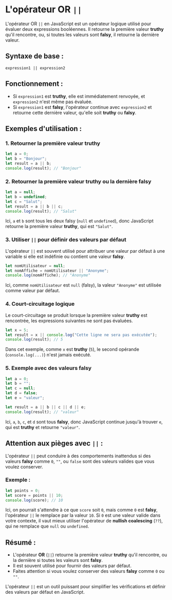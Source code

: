 # L'opérateur OR `||`

L'opérateur OR `||` en JavaScript est un opérateur logique utilisé pour évaluer deux expressions booléennes. Il retourne la première valeur **truthy** qu'il rencontre, ou, si toutes les valeurs sont **falsy**, il retourne la dernière valeur.

## Syntaxe de base :

```
expression1 || expression2
```

## Fonctionnement :

- Si `expression1` est **truthy**, elle est immédiatement renvoyée, et `expression2` n'est même pas évaluée.
- Si `expression1` est **falsy**, l'opérateur continue avec `expression2` et retourne cette dernière valeur, qu'elle soit **truthy** ou **falsy**.


## Exemples d'utilisation :

### 1. Retourner la première valeur **truthy**

```javascript
let a = 0;
let b = "Bonjour";
let result = a || b; 
console.log(result); // "Bonjour" 
```

### 2. Retourner la première valeur truthy ou la dernière falsy

```javascript
let a = null;
let b = undefined;
let c = "Salut";
let result = a || b || c;
console.log(result); // "Salut"
```

Ici, `a` et `b` sont tous les deux falsy (`null` et `undefined`), donc JavaScript retourne la première valeur **truthy**, qui est `"Salut"`.

### 3. Utiliser `||` pour définir des valeurs par défaut

L'opérateur `||` est souvent utilisé pour attribuer une valeur par défaut à une variable si elle est indéfinie ou contient une valeur **falsy**.

```javascript
let nomUtilisateur = null;
let nomAffiche = nomUtilisateur || "Anonyme";
console.log(nomAffiche); // "Anonyme"
```

Ici, comme `nomUtilisateur` est `null` (falsy), la valeur `"Anonyme"` est utilisée comme valeur par défaut.

### 4. Court-circuitage logique

Le court-circuitage se produit lorsque la première valeur **truthy** est rencontrée, les expressions suivantes ne sont pas évaluées.

```javascript
let x = 5;
let result = x || console.log("Cette ligne ne sera pas exécutée");
console.log(result); // 5
```

Dans cet exemple, comme `x` est **truthy** (`5`), le second opérande (`console.log(...)`) n'est jamais exécuté.

### 5. Exemple avec des valeurs falsy

```javascript
let a = 0;
let b = "";
let c = null;
let d = false;
let e = "valeur";

let result = a || b || c || d || e;
console.log(result); // "valeur"
```

Ici, `a`, `b`, `c`, et `d` sont tous **falsy**, donc JavaScript continue jusqu'à trouver `e`, qui est **truthy** et retourne `"valeur"`.

## Attention aux pièges avec `||` :

L'opérateur `||` peut conduire à des comportements inattendus si des valeurs **falsy** comme `0`, `""`, ou `false` sont des valeurs valides que vous voulez conserver.

### Exemple :

```javascript
let points = 0;
let score = points || 10;
console.log(score); // 10
```

Ici, on pourrait s'attendre à ce que `score` soit `0`, mais comme `0` est **falsy**, l'opérateur `||` le remplace par la valeur `10`. Si `0` est une valeur valide dans votre contexte, il vaut mieux utiliser l'opérateur de **nullish coalescing** (`??`), qui ne remplace que `null` ou `undefined`.

## Résumé :

- L'opérateur **OR** (`||`) retourne la première valeur **truthy** qu'il rencontre, ou la dernière si toutes les valeurs sont **falsy**.
- Il est souvent utilisé pour fournir des valeurs par défaut.
- Faites attention si vous voulez conserver des valeurs **falsy** comme `0` ou `""`.

L'opérateur `||` est un outil puissant pour simplifier les vérifications et définir des valeurs par défaut en JavaScript.
```